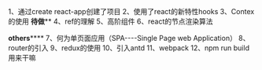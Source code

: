1、通过create react-app创建了项目
2、使用了react的新特性hooks
3、Contex的使用
********待做**********
4、ref的理解
5、高阶组件
6、react的节点渲染算法

********others************
7、何为单页面应用（SPA----Single Page web Application）
8、router的引入
9、redux的使用
10、引入antd
11、webpack
12、npm run build用来干嘛
